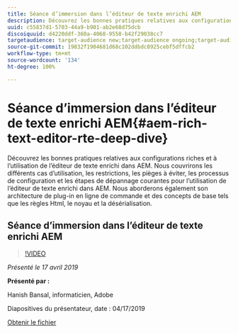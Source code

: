 ```yaml
---
title: Séance d’immersion dans l’éditeur de texte enrichi AEM
description: Découvrez les bonnes pratiques relatives aux configurations riches et à l’utilisation de l’éditeur de texte enrichi dans AEM. Nous couvrirons les différents cas d’utilisation, les restrictions, les pièges à éviter, les processus de configuration et les étapes de dépannage courantes pour l’utilisation de l’éditeur de texte enrichi dans AEM. Nous aborderons également son architecture de plug-in en ligne de commande et des concepts de base tels que les règles Html, le noyau et la désérialisation.
uuid: c55837d1-5703-44a9-b901-ab2e68d75dcb
discoiquuid: d4220ddf-360a-4068-9558-b42f29038cc7
targetaudience: target-audience new;target-audience ongoing;target-audience upgrader
source-git-commit: 19832f1904681d68c102ddbdc8925cebf5dffcb2
workflow-type: tm+mt
source-wordcount: '134'
ht-degree: 100%

---
```



# Séance d’immersion dans l’éditeur de texte enrichi AEM{#aem-rich-text-editor-rte-deep-dive}

Découvrez les bonnes pratiques relatives aux configurations riches et à l’utilisation de l’éditeur de texte enrichi dans AEM. Nous couvrirons les différents cas d’utilisation, les restrictions, les pièges à éviter, les processus de configuration et les étapes de dépannage courantes pour l’utilisation de l’éditeur de texte enrichi dans AEM. Nous aborderons également son architecture de plug-in en ligne de commande et des concepts de base tels que les règles Html, le noyau et la désérialisation.

## Séance d’immersion dans l’éditeur de texte enrichi AEM

>[!VIDEO](https://video.tv.adobe.com/v/27087/?quality=9)

*Présenté le 17 avril 2019*

**Présenté par :**

Hanish Bansal, informaticien, Adobe

Diapositives du présentateur, date : 04/17/2019

[Obtenir le fichier](assets/aem-gems-aem-rte-04172019.pdf)
